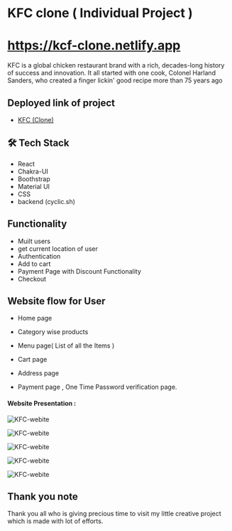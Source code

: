 # KFC clone ( Individual Project )

# https://kcf-clone.netlify.app

KFC is a global chicken restaurant brand with a rich, decades-long history of success and innovation. It all started with one cook, Colonel Harland Sanders, who created a finger lickin' good recipe more than 75 years ago

## Deployed link of project
- <a href="https://kcf-clone.netlify.app">KFC (Clone)</a>

## 🛠 Tech Stack

- React
- Chakra-UI
- Boothstrap
- Material UI
- CSS
- backend (cyclic.sh)

## Functionality

- Muilt users
- get current location of user
- Authentication
- Add to cart
- Payment Page with Discount Functionality
- Checkout

## Website flow for User

- Home page

- Category wise products

- Menu page( List of all the Items )

- Cart page

- Address page

- Payment page , One Time Password verification page.

#### Website Presentation :
![KFC-webite](https://user-images.githubusercontent.com/103980322/207100936-c7db110f-3de7-413c-ab6f-6876ca1afb75.png)

![KFC-webite](https://user-images.githubusercontent.com/103980322/207100926-cf62dda3-2beb-492d-87f9-53d6689bb0c6.png)

![KFC-webite](https://user-images.githubusercontent.com/103980322/207100918-9346e81b-7831-4a5f-9922-a45dab34409a.png)

![KFC-webite](https://user-images.githubusercontent.com/103980322/207100945-efa724b3-60cb-4f1b-a14c-84d7f458acee.png)

![KFC-webite](https://user-images.githubusercontent.com/103980322/207100933-d5152412-355a-4857-95b8-80a3a29443f7.png)


## Thank you note
Thank you all who is giving precious time to visit my little creative project which is made with lot of efforts.

